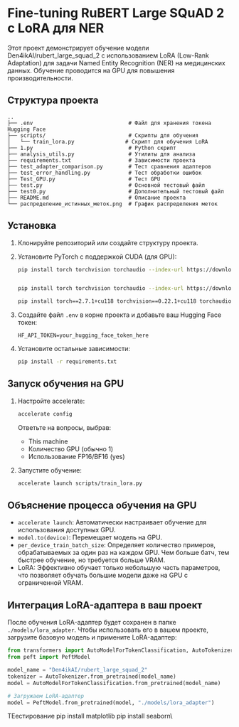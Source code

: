 # Fine-tuning RuBERT Large SQuAD 2 с LoRA для NER

Этот проект демонстрирует обучение модели Den4ikAI/rubert_large_squad_2 с использованием LoRA (Low-Rank Adaptation) для задачи Named Entity Recognition (NER) на медицинских данных. Обучение проводится на GPU для повышения производительности.

## Структура проекта

```
..
├── .env                              # Файл для хранения токена Hugging Face
├── scripts/                          # Скрипты для обучения
│   └── train_lora.py                # Скрипт для обучения LoRA
├── 1.py                              # Python скрипт
├── analysis_utils.py                 # Утилиты для анализа
├── requirements.txt                  # Зависимости проекта
├── test_adapter_comparison.py        # Тест сравнения адаптеров
├── test_error_handling.py            # Тест обработки ошибок
├── Test_GPU.py                       # Тест GPU
├── test.py                           # Основной тестовый файл
├── test0.py                          # Дополнительный тестовый файл
├── README.md                         # Описание проекта
└── распределение_истинных_меток.png  # График распределения меток
```

## Установка

1. Клонируйте репозиторий или создайте структуру проекта.

2. Установите PyTorch с поддержкой CUDA (для GPU):
   ```bash
   pip install torch torchvision torchaudio --index-url https://download.pytorch.org/whl/cu118

   
   pip install torch torchvision torchaudio --index-url https://download.pytorch.org/whl/cu118
   
   pip install torch==2.7.1+cu118 torchvision==0.22.1+cu118 torchaudio==2.7.1+cu118 --index-url https://download.pytorch.org/whl/cu118
   ```

3. Создайте файл `.env` в корне проекта и добавьте ваш Hugging Face токен:
   ```
   HF_API_TOKEN=your_hugging_face_token_here
   ```

4. Установите остальные зависимости:
   ```bash
   pip install -r requirements.txt
   ```

## Запуск обучения на GPU

1. Настройте accelerate:
   ```bash
   accelerate config
   ```
   Ответьте на вопросы, выбрав:
   - This machine
   - Количество GPU (обычно 1)
   - Использование FP16/BF16 (yes)

2. Запустите обучение:
   ```bash
   accelerate launch scripts/train_lora.py
   ```

## Объяснение процесса обучения на GPU

- `accelerate launch`: Автоматически настраивает обучение для использования доступных GPU.
- `model.to(device)`: Перемещает модель на GPU.
- `per_device_train_batch_size`: Определяет количество примеров, обрабатываемых за один раз на каждом GPU. Чем больше батч, тем быстрее обучение, но требуется больше VRAM.
- LoRA: Эффективно обучает только небольшую часть параметров, что позволяет обучать большие модели даже на GPU с ограниченной VRAM.

## Интеграция LoRA-адаптера в ваш проект

После обучения LoRA-адаптер будет сохранен в папке `./models/lora_adapter`. Чтобы использовать его в вашем проекте, загрузите базовую модель и примените LoRA-адаптер:

```python
from transformers import AutoModelForTokenClassification, AutoTokenizer
from peft import PeftModel

model_name = "Den4ikAI/rubert_large_squad_2"
tokenizer = AutoTokenizer.from_pretrained(model_name)
model = AutoModelForTokenClassification.from_pretrained(model_name)

# Загружаем LoRA-адаптер
model = PeftModel.from_pretrained(model, "./models/lora_adapter")
```
ТЕестирование
pip install matplotlib
pip install seaborn\
